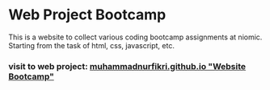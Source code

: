 # Web Project Bootcamp
This is a website to collect various coding bootcamp assignments at niomic. Starting from the task of html, css, javascript, etc.

### visit to web project: [muhammadnurfikri.github.io "Website Bootcamp"](http://muhammadnurfikri.github.io)
